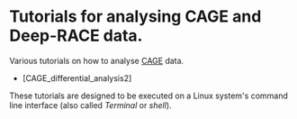 Tutorials for analysing CAGE and Deep-RACE data.
================================================

Various tutorials on how to analyse
[CAGE](https://en.wikipedia.org/wiki/Cap_analysis_gene_expression) data.

 * [CAGE_differential_analysis2]

These tutorials are designed to be executed on a Linux system's command line
interface (also called _Terminal_ or _shell_).
